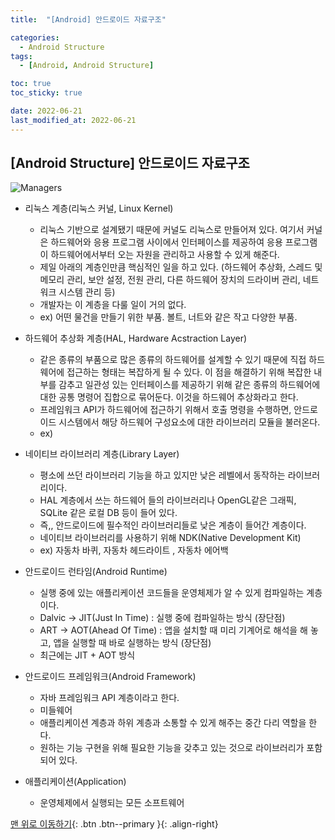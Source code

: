 ```yaml
---
title:  "[Android] 안드로이드 자료구조" 

categories:
  - Android Structure
tags:
  - [Android, Android Structure]

toc: true
toc_sticky: true

date: 2022-06-21
last_modified_at: 2022-06-21
---
```


## [Android Structure] 안드로이드 자료구조

<!-- **"Hello World" 같은 문자열 리터럴은 메모리의 <u>TEXT SEGMENT</u> 영역에 저장되며 이 영역은 <u>Read-Only</u> 영역이다.** -->
<!-- {: .notice--warning} -->

<!-- ![image](https://user-images.githubusercontent.com/42318591/111931296-46dac200-8afe-11eb-8ea9-7da9d9faff1a.png) -->


<!-- 메모리는 위와 같은 영역들로 나눌 수 있다. 
{: .small}

- 메모리 구조
  - TEXT SEGMENT 
    - 프로그램 파일의 내용이 저장된다. 즉, `.exe` 내용인 기계어. <u>그리고 3, 'a', "Hello" 같은 리터럴이 저장된다.</u>
    - <u>개발자가 절대 수정할 수 없는 Read-Only 영역이다.</u>
  - DATA SEGMENT 
    - 프로그램이 실행되자마자 전체가 0 으로 자동 초기화되고 프로그램 시작부터 종료때까지 유지되는 전역 변수(global), 정적 변수(static)가 저장되는 공간이다.
  - STACK 
    - 우리가 main 함수를 비롯한 함수들 내에서 흔하게 사용하는 변수들은 모두 이 스택 메모리에 저장된다. 
    - 스택은 함수가 작업을 수행하는데 사용하는 메모리 공간이다. 
    - 모든 "지역 변수"는 이 스택 메모리에 저장된다. 지역 변수의 scope 가 끝나면 해제된다.
  - HEAP
    - 동적 할당 받는 메모리.
    - 자동으로 해제 되지 않기 때문에 힙 메모리를 사용할 때는 메모리 누수가 발생하지 않도록 관리에 신경써야 한다.
      - 개발자가 `free`(C), `delete`(C++)을 통해 직접 해제해주어야 한다.

리터럴은 프로그램 코드(기계어)가 저장되는 메모리 영역인 **TEXT SEGMENT** 영역에 저장된다.(전역 변수, 정적 변수가 저장되는 **DATA SEGMENT** 영역에 저장된다는 이야기도 있는데 [컴파일러마다 다르다고 한다.](https://www.unix.com/programming/158776-data-segment-text-segment.html)) 이 **TEXT SEGMENT** 영역은 프로그램 코드가 저장되는 공간이기 때문에 절대 수정할 수 없는 <u>Read-Only</u> 영역이다. 즉, 리터럴 그 자체는 수정할 수가 없다는 이야기이다. 

이 지식을 알고 있다면 `char *`와 `char []`의 차이를 알 수 있게 된다.

<br>

## 🚀 char 포인터로 문자열 표현하기

### 🔥 `char*` 

![image](https://user-images.githubusercontent.com/42318591/111931064-b69c7d00-8afd-11eb-859b-f653b47e3219.png)

```cpp
	char* str1 = "Hello";
	printf("%s\n", str1);

	str1[1] = 'A'; // ❌ 📢"런타임"에러 발생!
	printf("%s\n", str1);
```

> 문자열 리터럴을 가리키는 `char 포인터`는 <u>Read-Only 한 TEXT SEGMENT 에 위치한 문자열 리터럴을 가리키는 것이다.</u>

**따라서 char 포인터로 문자열 리터럴을 가리키는 경우에는 <u>문자열 원소를 수정할 수가 없다.</u>** 컴파일 에러는 발생하지 않았지만 문자열 리터럴의 내용을 간접참조로 수정하려는 부분에서 런타임 에러가 발생한 것을 확인할 수 있었다.(str1[1]은 곧 *(str1 + 1) 과 같다.) char 포인터인 `str1`이 가리키는 `"Hello"`는 TEXT SEGMENT 에 저장되어 있어 절대 수정할 수 없는 영역이기 때문이다. 

<br>

### 🔥 `const char*`

![image](https://user-images.githubusercontent.com/42318591/111935688-54e11080-8b07-11eb-904a-31fd3a1ebeee.png)

```cpp
	const char* str1 = "Hello";
	printf("%s\n", str1);

	str1[1] = 'A'; // ❌ 📢"컴파일"에러 발생!
	printf("%s\n", str1);
```

> `char*` 보단 `const char*` 사용을 권장한다.

`const` 포인터는 간접 참조로 수정하려는 행위를 막아준다. 그러므로 <u>char 포인터로 문자열을 표현할 땐 `const char *`를 사용하는 것을 권장한다.</u> 어차피 "Hello"는 절대 수정할 수 없기 때문에 `char *`로 참조 중이더라도 값을 수정할 수가 없다.(실행해봐야지만 에러가 난다는 것을 알 수 있는 런타임 에러가 발생하므로 더 치명적이다.) `const char *`로 선언하면, 리터럴 내용을 수정하려는 시도를 하자마자 컴파일 에러를 발생시키므로 실행 전부터 바로 막아주고 개발자에게 이게 문법적 오류라는 것을 알려줄 수 있기 때문이다. 

<br>

## 🚀 char 배열로 문자열 표현하기

### 🔥 `char []`

![image](https://user-images.githubusercontent.com/42318591/111935978-fec09d00-8b07-11eb-8866-e13dc5fc3375.png)

```cpp
	char str1[] = "Hello";
	printf("%s\n", str1);

	str1[0] = 'A';
	printf("%s\n", str1);
```

> `char []` 배열은 TEXT SEGMENT 에 있는 문자열 리터럴 <u>원본을 복사하여 STACK 메모리에 사본으로 만든 "char 문자의 배열"을 사용한다.</u> **따라서 수정이 가능하다.**

즉, TEXT SEGMENT 에 존재하는 "Hello" 가 원본이고, 이 원본을 복사하여 <u>STACK 스택 메모리에 가져온 사본을</u>`char []` 배열인 `str1`에서 배열로서 관리하게 된다. 즉, 전체 메모리에 "Hello"가 2 개 있는 상태인 것이다.

- in TEXT SEGMENT 👉 "Hello" (원본)
- in STACK 👉 'H' 'e' 'l' 'l' 'o' (사본)

따라서 `char*` 포인터로 문자열 리터럴 원본(in TEXT SEGMENT)을 직접 가리키던 것과는 달리 `char []` 문자열 배열은 이 원본 "Hello"을 사본으로 복사하여 스택 메모리에서 관리를 하기 때문에 Read-Only 같은 규칙이 없어 자유롭게 수정할 수 있게 된다. <u>즉, 사본을 수정하는 것이다.</u>

문자열 리터럴이 아주아주 길고 크기가 큰데 수정할 일은 없다면 `const char*` 로서 직접 원본 리터럴을 가리키도록 하는게 메모리 효율성 면에서 나을 것 같다.

***
<br>

    🌜 개인 공부 기록용 블로그입니다. 오류나 틀린 부분이 있을 경우 
    언제든지 댓글 혹은 메일로 지적해주시면 감사하겠습니다! 😄-->



![Managers](https://user-images.githubusercontent.com/61777583/176137159-810f4096-3e71-4a3b-a05f-669559036ab4.png)

- 리눅스 계층(리눅스 커널, Linux Kernel)
  - 리눅스 기반으로 설계됐기 때문에 커널도 리눅스로 만들어져 있다. 여기서 커널은 하드웨어와 응용 프로그램 사이에서 인터페이스를 제공하여 응용 프로그램이 하드웨어에서부터 오는 자원을 관리하고 사용할 수 있게 해준다. 
  - 제일 아래의 계층인만큼 핵심적인 일을 하고 있다. (하드웨어 추상화, 스레드 및 메모리 관리, 보안 설정, 전원 관리, 다른 하드웨어 장치의 드라이버 관리, 네트워크 시스템 관리 등)
  - 개발자는 이 계층을 다룰 일이 거의 없다.
  - ex) 어떤 물건을 만들기 위한 부품. 볼트, 너트와 같은 작고 다양한 부품.

- 하드웨어 추상화 계층(HAL, Hardware Acstraction Layer)
  - 같은 종류의 부품으로 많은 종류의 하드웨어를 설계할 수 있기 때문에 직접 하드웨어에 접근하는 형태는 복잡하게 될 수 있다. 이 점을 해결하기 위해 복잡한 내부를 감추고 일관성 있는 인터페이스를 제공하기 위해 같은 종류의 하드웨어에 대한 공통 명령어 집합으로 묶어둔다. 이것을 하드웨어 추상화라고 한다. 
  - 프레임워크 API가 하드웨어에 접근하기 위해서 호출 명령을 수행하면, 안드로이드 시스템에서 해당 하드웨어 구성요소에 대한 라이브러리 모듈을 불러온다. 
  - ex)

- 네이티브 라이브러리 계층(Library Layer)
  - 평소에 쓰던 라이브러리 기능을 하고 있지만 낮은 레벨에서 동작하는 라이브러리이다.
  - HAL 계층에서 쓰는 하드웨어 들의 라이브러리나  OpenGL같은 그래픽, SQLite 같은 로컬 DB 등이 들어 있다.
  - 즉,, 안드로이드에 필수적인 라이브러리들로 낮은 계층이 들어간 계층이다.
  - 네이티브 라이브러리를 사용하기 위해 NDK(Native Development Kit)
  - ex) 자동차 바퀴, 자동차 헤드라이트 , 자동차 에어백

- 안드로이드 런타임(Android Runtime)
  - 실행 중에 있는 애플리케이션 코드들을 운영체제가 알 수 있게 컴파일하는 계층이다.
  - Dalvic -> JIT(Just In Time) : 실행 중에 컴파일하는 방식 (장단점)
  - ART -> AOT(Ahead Of Time) : 앱을 설치할 때 미리 기계어로 해석을 해 놓고, 앱을 실행할 때 바로 실행하는 방식 (장단점)
  - 최근에는 JIT + AOT 방식

- 안드로이드 프레임워크(Android Framework)
  - 자바 프레임워크 API 계층이라고 한다.
  - 미들웨어
  - 애플리케이션 계층과 하위 계층과 소통할 수 있게 해주는 중간 다리 역할을 한다.
  - 원하는 기능 구현을 위해 필요한 기능을 갖추고 있는 것으로 라이브러리가 포함되어 있다.

- 애플리케이션(Application)
  - 운영체제에서 실행되는 모든 소프트웨어

[맨 위로 이동하기](#){: .btn .btn--primary }{: .align-right} 
